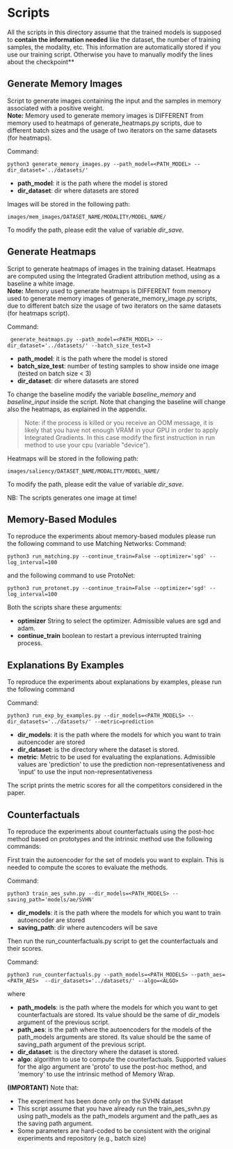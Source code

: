 # Scripts 
All the scripts in this directory assume that the trained models is supposed to **contain the information needed** like the dataset, the number of training samples, the modality, etc. This information are automatically stored if you use our training script. Otherwise you have to manually modify the lines about the checkpoint**

## Generate Memory Images
Script to generate images containing the input and the samples in memory associated with a positive weight.
<br>**Note:** Memory used to generate  memory images is DIFFERENT from memory used to heatmaps of generate_heatmaps.py scripts, due to different batch sizes and the usage of two iterators on the same datasets (for heatmaps).

Command:
```
python3 generate_memory_images.py --path_model=<PATH_MODEL> --dir_dataset='../datasets/'
```
- **path_model**: it is the path where the model is stored
- **dir_dataset**: dir where datasets are stored

Images will be stored in the following path:
```
images/mem_images/DATASET_NAME/MODALITY/MODEL_NAME/
```
To modify the path, please edit the value of variable *dir_save*.
## Generate Heatmaps
Script to generate heatmaps of images in the training dataset. Heatmaps are computed using the Integrated Gradient attribution method, using as a baseline a white image.
 <br>**Note:** Memory used to generate heatmaps is DIFFERENT from memory used to generate memory images of generate_memory_image.py scripts, due to different batch size the usage of two iterators on the same datasets (for heatmaps script).

Command:
```
 generate_heatmaps.py --path_model=<PATH_MODEL> --dir_dataset='../datasets/' --batch_size_test=3
```
- **path_model**: it is the path where the model is stored
- **batch_size_test**: number of testing samples to show inside one image (tested on batch size < 3)
- **dir_dataset**: dir where datasets are stored

To change the baseline modify the variable *baseline_memory* and *baseline_input* inside the script. Note that changing the baseline will change also the heatmaps, as explained in the appendix.

> Note: if the process is killed or you receive an OOM message, it is likely that you have not enough VRAM in your GPU in order to apply Integrated Gradients. In this case modify the first instruction in run method to use your cpu (variable "device").

Heatmaps will be stored in the following path:
```
images/saliency/DATASET_NAME/MODALITY/MODEL_NAME/
```
To modify the path, please edit the value of variable *dir_save*.

NB: The scripts generates one image at time!

## Memory-Based Modules

To reproduce the experiments about memory-based modules please run the following command to use Matching Networks:
Command:
```
python3 run_matching.py --continue_train=False --optimizer='sgd' --log_interval=100
```

and the following command to use ProtoNet:
```
python3 run_protonet.py --continue_train=False --optimizer='sgd' --log_interval=100
```

Both the scripts share these arguments:
- **optimizer** String to select the optimizer. Admissible values are sgd and adam.
- **continue_train** boolean to restart a previous interrupted training process.

## Explanations By Examples
To reproduce the experiments about explanations by examples, please run the following command

Command:
```
python3 run_exp_by_examples.py --dir_models=<PATH_MODELS> --dir_datasets='../datasets/' --metric=prediction
```
- **dir_models**: it is the path where the models for which you want to train autoencoder are stored
- **dir_dataset**: is the directory where the dataset is stored.
- **metric**: Metric to be used for evaluating the explanations. Admissible values are 'prediction' to use the prediction non-representativeness and
            'input' to use the input non-representativeness

The script prints the metric scores for all the competitors considered in the paper. 
## Counterfactuals 

To reproduce the experiments about counterfactuals using the post-hoc method based on prototypes and the intrinsic method use the following commands:

First train the autoencoder for the set of models you want to explain. This is needed to compute the scores to evaluate the methods.

Command:
```
python3 train_aes_svhn.py --dir_models=<PATH_MODELS> --saving_path='models/ae/SVHN'
```
- **dir_models**: it is the path where the models for which you want to train autoencoder are stored
- **saving_path**: dir where autencoders will be save


Then run the run_counterfactuals.py script to get the counterfactuals and their scores.

Command:
```
python3 run_counterfactuals.py --path_models=<PATH_MODELS> --path_aes=<PATH_AES>  --dir_datasets='../datasets/' --algo=<ALGO>
```
where 
- **path_models**: is the path where the models for which you want to get counterfactuals are stored. Its value should be the same of dir_models argument of the previous script. 
- **path_aes**: is the path where the autoencoders for the models of the path_models arguments are stored. Its value should be the same of saving_path argument of the previous script. 
- **dir_dataset**: is the directory where the dataset is stored.
- **algo**: algorithm to use to compute the counterfactuals. Supported values for the algo argument are 'proto' to use the post-hoc method, and 'memory' to use the intrinsic method of Memory Wrap.

**(IMPORTANT)** Note that:
- The experiment has been done only on the SVHN dataset 
- This script assume that you have already run the train_aes_svhn.py using path_models as the path_models argument and the path_aes as the saving path argument.
- Some parameters are hard-coded to be consistent with the original experiments and repository (e.g., batch size)